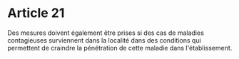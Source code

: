 # Article 21

Des mesures doivent également être prises si des cas de maladies contagieuses surviennent dans la localité dans des conditions qui permettent de craindre la pénétration de cette maladie dans l'établissement.
